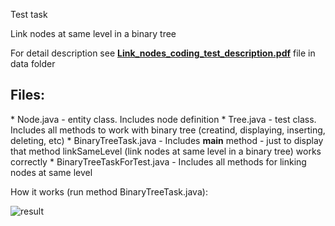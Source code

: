 Test task

Link nodes at same level in a binary tree

For detail description see <a href="../../raw/master/data/Link_nodes_coding_test_description.pdf"><b>Link_nodes_coding_test_description.pdf</b></a> file in data folder

<h2>Files:</h2>
* Node.java - entity class. Includes node definition
* Tree.java - test class. Includes all methods to work with binary tree (creatind, displaying, inserting, deleting, etc)
* BinaryTreeTask.java - Includes <b>main</b> method - just to display that method linkSameLevel (link nodes at same level in a binary tree) works correctly
* BinaryTreeTaskForTest.java - Includes all methods for linking nodes at same level

How it works (run method BinaryTreeTask.java):

<img alt="result"
       src="https://github.com/vovs/binary-tree-testtask/blob/master/data/screenshot.png" />